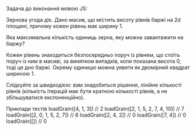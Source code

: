 Задача до виконання мовою JS:

Зернова угода діє.
Дано масив, що містить висоту рівнів баржі на 2d площині, причому кожен рівень має ширину 1.

Яка максимальна кількість одиниць зерна, яку можна завантажити на баржу?

Кожен рівень знаходиться безпосередньо поруч із рівнем, що стоїть поруч із ним в масиві, за винятком випадків, коли показана висота 0, тоді це дно баржі.
Окрему одиницю можна уявити як двомірний квадрат шириною 1.

Слідкуйте за швидкодією: вам знадобиться рішення, лінійне кількості рівнів (кількість ітерацій має бути кратною кількості рівнів, а не збільшуватися експоненційно).

Приклади тестів
loadGrain([4, 1, 3]) // 2
loadGrain([2, 1, 5, 2, 7, 4, 10]) // 7
loadGrain([2, 0, 1, 5, 2, 7]) // 6
loadGrain([2, 4, 2]) // 0
loadGrain([7, 4]) // 0
loadGrain([]) // 0
